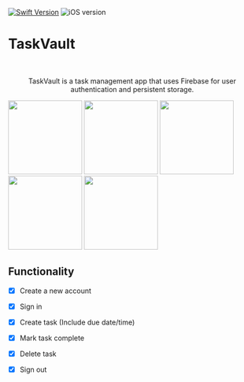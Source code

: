 
[![Swift Version][swift-image]][swift-url]
![iOS version][ios-image]


# TaskVault
<br />
<p align="center">
  <p align="center">
    TaskVault is a task management app that uses Firebase for user authentication and persistent storage.
  </p>
</p>

<p align="row">
  <img src= "https://github.com/jaysondasher/TaskVault/assets/58889274/a0757090-32e0-4eec-b16c-1cd881a0dbbe" width="150" >
  <img src= "https://github.com/jaysondasher/TaskVault/assets/58889274/3ad9de8b-8e13-48f1-9949-3d76bca42978" width="150" >
  <img src= "https://github.com/jaysondasher/TaskVault/assets/58889274/edc814b2-bcbf-4997-94bf-26136a7a1a2c" width="150" >
  <img src= "https://github.com/jaysondasher/TaskVault/assets/58889274/cf434bae-138e-4c04-aa11-3e7074682cd7" width="150" >
  <img src= "https://github.com/jaysondasher/TaskVault/assets/58889274/cbff4d66-1201-44a8-85de-7618124b177b" width="150" >
</p>

## Functionality

- [x] Create a new account
- [x] Sign in
- [x] Create task (Include due date/time)
- [x] Mark task complete
- [x] Delete task
- [x] Sign out


[swift-image]:https://img.shields.io/badge/swift-5.0-orange.svg
[swift-url]: https://swift.org/
[ios-image]: https://img.shields.io/badge/ios-16.4+-blue.svg
